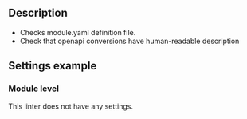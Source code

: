 ## Description

- Checks module.yaml definition file.
- Check that openapi conversions have human-readable description


## Settings example

### Module level

This linter does not have any settings. 